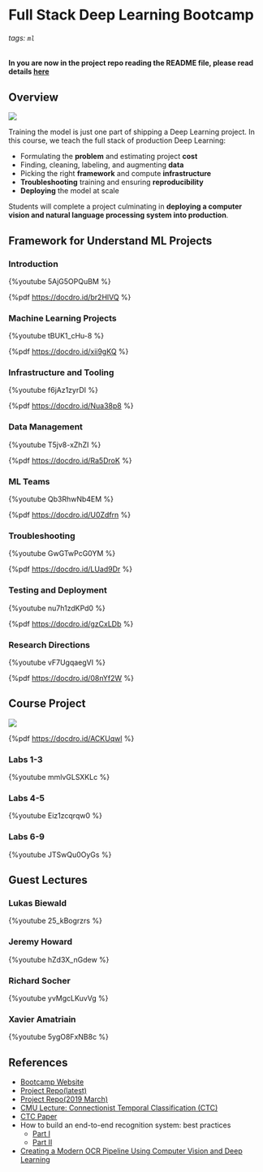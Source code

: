# Full Stack Deep Learning Bootcamp

###### tags: `ml`

**In you are now in the project repo reading the README file, please read details [here](https://hackmd.io/@cyyeh/fsdl-bootcamp)**

## Overview

![](https://i.imgur.com/V8SYb9F.png)

Training the model is just one part of shipping a Deep Learning project. In this course, we teach the full stack of production Deep Learning:

- Formulating the **problem** and estimating project **cost**
- Finding, cleaning, labeling, and augmenting **data** 
- Picking the right **framework** and compute **infrastructure**
- **Troubleshooting** training and ensuring **reproducibility**
- **Deploying** the model at scale

Students will complete a project culminating in **deploying a computer vision and natural language processing system into production**.

## Framework for Understand ML Projects

### Introduction

{%youtube 5AjG5OPQuBM %}

{%pdf https://docdro.id/br2HlVQ %}

### Machine Learning Projects

{%youtube tBUK1_cHu-8 %}

{%pdf https://docdro.id/xii9gKQ %}

### Infrastructure and Tooling

{%youtube f6jAz1zyrDI %}

{%pdf https://docdro.id/Nua38p8 %}

### Data Management

{%youtube T5jv8-xZhZI %}

{%pdf https://docdro.id/Ra5DroK %}

### ML Teams

{%youtube Qb3RhwNb4EM %}

{%pdf https://docdro.id/U0Zdfrn %}

### Troubleshooting

{%youtube GwGTwPcG0YM %}

{%pdf https://docdro.id/LUad9Dr %}

### Testing and Deployment

{%youtube nu7h1zdKPd0 %}

{%pdf https://docdro.id/gzCxLDb %}

### Research Directions

{%youtube vF7UgqaegVI %}

{%pdf https://docdro.id/08nYf2W %}

## Course Project

![](https://i.imgur.com/G2YUiX7.png)

{%pdf https://docdro.id/ACKUqwl %}

### Labs 1-3

{%youtube mmlvGLSXKLc %}

### Labs 4-5

{%youtube Eiz1zcqrqw0 %}

### Labs 6-9

{%youtube JTSwQu0OyGs %}

## Guest Lectures

### Lukas Biewald

{%youtube 25_kBogrzrs %}

### Jeremy Howard

{%youtube hZd3X_nGdew %}

### Richard Socher

{%youtube yvMgcLKuvVg %}

### Xavier Amatriain

{%youtube 5ygO8FxNB8c %}

## References

- [Bootcamp Website](https://fullstackdeeplearning.com/march2019)
- [Project Repo(latest)](https://github.com/full-stack-deep-learning/fsdl-text-recognizer-project) 
- [Project Repo(2019 March)](https://github.com/cyyeh/fsdl-text-recognizer-project)
- [CMU Lecture: Connectionist Temporal Classification (CTC)](https://youtu.be/c86gfVGcvh4?t=170)
- [CTC Paper](https://www.cs.toronto.edu/~graves/icml_2006.pdf)
- How to build an end-to-end recognition system: best practices
    - [Part I](https://docs.google.com/presentation/d/1AyLOecmW1k9cIbfexOT3dwoUU-Uu5UqlJZ0w3cxilkI/)
    - [Part II](https://docs.google.com/presentation/d/12gYcPft9_4cxk2AD6Z6ZlJNa3wvZCW1ms31nhq51vMk)
- [Creating a Modern OCR Pipeline Using Computer Vision and Deep Learning](https://dropbox.tech/machine-learning/creating-a-modern-ocr-pipeline-using-computer-vision-and-deep-learning)